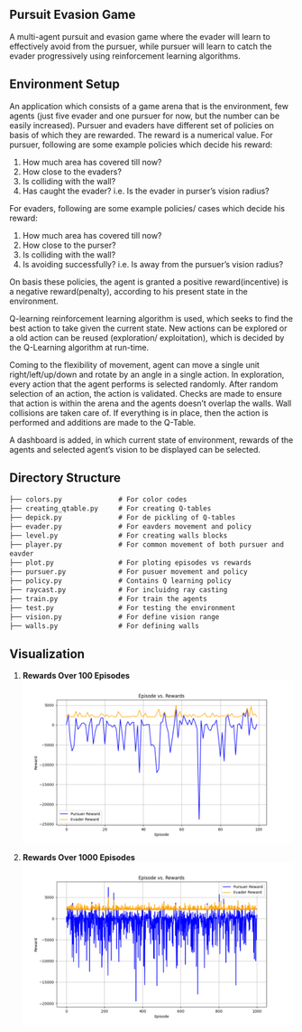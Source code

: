 ## Pursuit Evasion Game

A multi-agent pursuit and evasion game where the evader will learn to effectively avoid from the pursuer, while pursuer will learn to catch the evader progressively using reinforcement learning algorithms.

## Environment Setup
An application which consists of a game arena that is the environment, few agents (just five evader and one pursuer for now, but the number can be easily increased).
Pursuer and evaders have different set of policies on basis of which they are rewarded. The reward is a numerical value. For pursuer, following are some example policies which decide his reward:
1) How much area has covered till now?
2) How close to the evaders?
3) Is colliding with the wall?
4) Has caught the evader? i.e. Is the evader in purser’s vision radius?

For evaders, following are some example policies/ cases which decide his reward:
1) How much area has covered till now?
2) How close to the purser?
3) Is colliding with the wall?
4) Is avoiding successfully? i.e. Is away from the pursuer’s vision radius?

On basis these policies, the agent is granted a positive reward(incentive) is a negative reward(penalty), according to his present state in the environment.

Q-learning reinforcement learning algorithm is used, which seeks to find the best action to take given the current state. New actions can be explored or a old action can be reused (exploration/ exploitation), which is decided by the Q-Learning algorithm at run-time.

Coming to the flexibility of movement, agent can move a single unit right/left/up/down and rotate by an angle in a single action. In exploration, every action that the agent performs is selected randomly. After random selection of an action, the action is validated. Checks are made to ensure that action is within the arena and the agents doesn’t overlap the walls. Wall collisions are taken care of. If everything is in place, then the action is performed and additions are made to the Q-Table.

A dashboard is added, in which current state of environment, rewards of the agents and selected agent’s vision to be displayed can be selected.

## Directory Structure

```
├── colors.py              # For color codes
├── creating_qtable.py     # For creating Q-tables
├── depick.py              # For de pickling of Q-tables
├── evader.py              # For eavders movement and policy
├── level.py               # For creating walls blocks
├── player.py              # For common movement of both pursuer and eavder
├── plot.py                # For ploting episodes vs rewards
├── pursuer.py             # For pusuer movement and policy
├── policy.py              # Contains Q learning policy
├── raycast.py             # For incluidng ray casting
├── train.py               # For train the agents
├── test.py                # For testing the environment
├── vision.py              # For define vision range
├── walls.py               # For defining walls

```

## Visualization

1. **Rewards Over 100 Episodes**
![Rewards Over 100 Episodes](episode_vs_reward_ep_100.png)

1. **Rewards Over 1000 Episodes**
![Rewards Over 1000 Episodes](episode_vs_reward_ep_1000.png)

